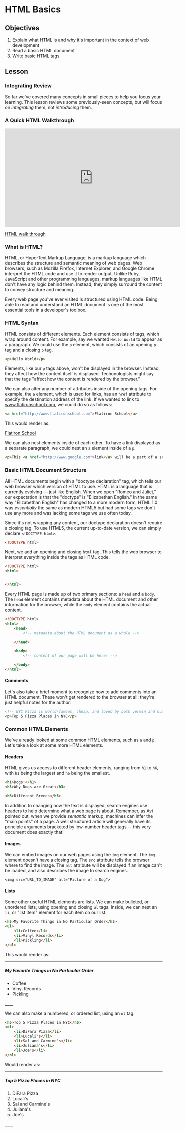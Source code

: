 # HTML Basics

## Objectives

1. Explain what HTML is and why it's important in the context of web development
2. Read a basic HTML document
3. Write basic HTML tags

## Lesson

### Integrating Review

So far we've covered many concepts in small pieces to help you focus your
learning. This lesson reviews some previously-seen concepts, but will focus on
_integrating_ them, not _introducing_ them.

### A Quick HTML Walkthrough

<iframe width="560" height="315" src="https://www.youtube.com/embed/b1To1wP-ALo?rel=0&modestbranding=1" frameborder="0" allowfullscreen></iframe><p><a href="https://www.youtube.com/watch?v=b1To1wP-ALo"> HTML walk through </a></p>

### What is HTML?

HTML, or HyperText Markup Language, is a markup language which describes the
structure and semantic meaning of web pages. Web browsers, such as Mozilla
Firefox, Internet Explorer, and Google Chrome interpret the HTML code and use
it to render output. Unlike Ruby, JavaScript and other programming languages,
markup languages like HTML don't have any logic behind them. Instead, they
simply surround the content to convey structure and meaning.

Every web page you've ever visited is structured using HTML code. Being able to
read and understand an HTML document is one of the most essential tools in a
developer's toolbox.

### HTML Syntax

HTML consists of different elements. Each element consists of tags, which wrap
around content. For example, say we wanted `Hello World` to appear as a
paragraph. We could use the `p` element, which consists of an opening `p` tag
and a closing `p` tag.

```html
<p>Hello World</p>
```

Elements, like our `p` tags above, won't be displayed in the browser. Instead,
they affect how the content itself is displayed. Techonologists might say that
the tags "affect how the content is rendered by the browser."

We can also alter any number of attributes inside of the opening tags. For
example, the `a` element, which is used for links, has an `href` attribute to
specify the destination address of the link. If we wanted to link to
www.flatironschool.com, we could do so as follows:

```html
<a href="http://www.flatironschool.com">Flatiron School</a>
```

This would render as:

[Flatiron School](http://www.flatironschool.com)

We can also nest elements inside of each other. To have a link displayed as a
separate paragraph, we could nest an `a` element inside of a `p`.

```html
<p>This <a href="http://www.google.com">link</a> will be a part of a separate paragraph.</p>
```

### Basic HTML Document Structure

All HTML documents begin with a "doctype declaration" tag, which tells our web
browser which version of HTML to use. HTML is a language that is currently
evolving &mdash; just like English. When we open "Romeo and Juliet," our
expectation is that the "doctype" is "Elizabethan English." In the same way
"Elizabethan English" has changed to a more modern form, HTML 1.0 was
_essentially_ the same as modern HTML5 but had some tags we don't use any more
and was lacking some tags we use often today.

Since it's not wrapping any content, our doctype declaration doesn't require a
closing tag. To use HTML5, the current up-to-date version, we can simply
declare `<!DOCTYPE html>`.

```html
<!DOCTYPE html>

```

Next, we add an opening and closing `html` tag. This tells the web browser to
interpret everything inside the tags as HTML code.

```html
<!DOCTYPE html>
<html>


</html>
```

Every HTML page is made up of two primary sections: a `head` and a `body`. The
`head` element contains metadata about the HTML document and other information
for the browser, while the `body` element contains the actual content.

```html
<!DOCTYPE html>
<html>
    <head>
        <!-- metadata about the HTML document as a whole -->

    </head>

    <body>
        <!-- content of our page will be here! -->

    </body>
</html>
```

#### Comments

Let's also take a brief moment to recognize how to add comments into an HTML
document.  These won't get rendered to the browser at all: they're just helpful
notes for the author.

```html
<!-- NYC Pizza is world-famous, cheap, and loved by both vermin and human like! -->
<p>Top 5 Pizza Places in NYC</p>
```

### Common HTML Elements

We've already looked at some common HTML elements, such as `a` and `p`. Let's
take a look at some more HTML elements.

#### Headers

HTML gives us access to different header elements, ranging from `h1` to `h6`,
with `h1` being the largest and `h6` being the smallest.

```html
<h1>Dogs!</h1>
<h3>Why Dogs are Great</h3>

<h6>Different Breeds</h6>
```

In addition to changing how the text is displayed, search engines use headers
to help determine what a web page is about. Remember, as Avi pointed out, when
we provide _semantic_ markup, machines can infer the "main points" of a page. A
well structured article will generally have its principle arguments bracketed
by low-number header tags -- this very document does exactly that!

#### Images

We can embed images on our web pages using the `img` element. The `img` element
doesn't have a closing tag. The `src` attribute tells the browser where to find
the image. The `alt` attribute will be displayed if an image can't be loaded,
and also describes the image to search engines.

`<img src="URL_TO_IMAGE" alt="Picture of a Dog">`

#### Lists

Some other useful HTML elements are lists. We can make bulleted, or unordered
lists, using opening and closing `ul` tags. Inside, we can nest an `li`, or
"list item" element for each item on our list.

```html
<h5>My Favorite Things in No Particular Order</h5>
<ul>
    <li>Coffee</li>
    <li>Vinyl Records</li>
    <li>Pickling</li>
</ul>
```

This would render as:

____

<h5>My Favorite Things in No Particular Order</h5>
<ul>
    <li>Coffee</li>
    <li>Vinyl Records</li>
    <li>Pickling</li>
</ul>
____

We can also make a numbered, or ordered list, using an `ol` tag.

```html
<h5>Top 5 Pizza Places in NYC</h5>
<ol>
    <li>DiFara Pizza</li>
    <li>Lucali's</li>
    <li>Sal and Carmine's</li>
    <li>Juliana's</li>
    <li>Joe's</li>
</ol>
```
Would render as:

____

<h5>Top 5 Pizza Places in NYC</h5>
<ol>
    <li>DiFara Pizza</li>
    <li>Lucali's</li>
    <li>Sal and Carmine's</li>
    <li>Juliana's</li>
    <li>Joe's</li>
</ol>
____
